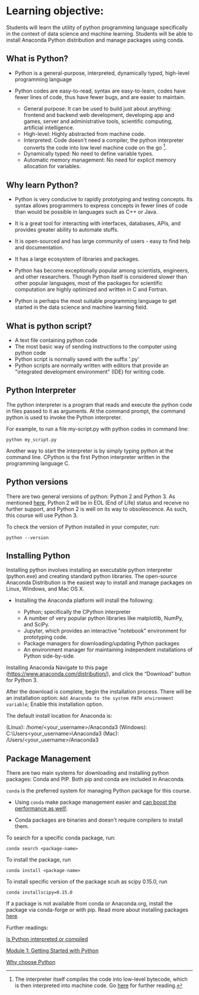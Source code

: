 # Learning objective: 

Students will learn the utility of python programming language specifically in the context of data science and machine learning. Students will be able to install Anaconda Python distribution and manage packages using conda.


## What is Python?

- Python is a general-purpose, interpreted, dynamically typed, high-level programming language

- Python codes are easy-to-read, syntax are easy-to-learn, codes have fewer lines of code, thus have fewer bugs, and are easier to maintain.

    * General purpose: It can be used to build just about anything: frontend and backend web development, developing app and games,  server and administrative tools, scientific computing, artificial intelligence.
    * High-level: Highly abstracted from machine code.    
    * Interpreted: Code doesn't need a compiler, the python interpreter converts the code into low level machine code on the go [^1].
    * Dynamically typed: No need to define variable types.
    * Automatic memory management: No need for explicit memory allocation for variables.
   

## Why learn Python?

* Python is very conducive to rapidly prototyping and testing concepts. Its syntax allows programmers to express concepts in fewer lines of code than would be possible in languages such as C++ or Java.

* It is a great tool for interacting with interfaces, databases, APIs, and provides greater ability to automate stuffs.
* It is open-sourced and has large community of users - easy to find help and documentation.
* It has a large ecosystem of libraries and packages.
* Python has become exceptionally popular among scientists, engineers, and other researchers. Though Python itself is considered slower than other popular languages, most of the packages for scientific computation are highly optimized and written in C and Fortran.
* Python is perhaps the most suitable programming language to get started in the data science and machine learning field. 



##  What is python script?

- A text file containing python code
- The most basic way of sending instructions to the computer using python code
- Python script is normally saved with the suffix '.py'
- Python scripts are normally written with editors that provide an "integrated development environment" (IDE) for writing code. 


## Python Interpreter

The python interpreter is a program that reads and execute the python code in files passed to it as arguments. At the command prompt, the command python is used to invoke the Python interpreter.

For example, to run a file my-script.py with python codes in command line:

```shell
python my_script.py
```

Another way to start the interpreter is by simply typing python at the command line. CPython is the first Python interpreter written in the programming language C.


## Python versions


There are two general versions of python: Python 2 and Python 3. As mentioned [here](https://wiki.python.org/moin/Python2orPython3), Python 2 will be in EOL (End of Life) status and receive no further support, and Python 2 is well on its way to obsolescence. As such, this course will use Python 3.

To check the version of Python installed in your computer, run:

```shellscript
python --version
```

## Installing Python

Installing python involves installing an executable python interpreter (python.exe) and creating standard python libraries. The open-source Anaconda Distribution is the easiest way to install and manage packages on Linux, Windows, and Mac OS X. 

- Installing the Anaconda platform will install the following:

     - Python; specifically the CPython interpreter 
     - A number of very popular python libraries like matplotlib, NumPy, and SciPy.
     - Jupyter, which provides an interactive "notebook" environment for prototyping code.
     - Package managers for downloading/updating Python packages
     - An environment manager for maintaining independent installations of Python side-by-side.  

Installing Anaconda
Navigate to this page (https://www.anaconda.com/distribution/), and click the “Download” button for Python 3.

After the download is complete, begin the installation process. There will be an installation option: `Add Anaconda to the system PATH environment variable`; Enable this installation option.

The default install location for Anaconda is:

(Linux): /home/<your_username>/Anaconda3
(Windows): C:\Users\<your_username>\Anaconda3
(Mac): /Users/<your_username>/Anaconda3

## Package Management

There are two main systems for downloading and installing python packages: Conda and PIP.  Both pip and conda are included in Anaconda.


`conda` is the preferred system for managing Python package for this course. 

- Using `conda` make package management easier and [can boost the performance as well!](https://towardsdatascience.com/stop-installing-tensorflow-using-pip-for-performance-sake-5854f9d9eb0c).

- Conda packages are binaries and doesn't require compilers to install them.

To search for a specific conda package, run:
```shellscript
conda search <package-name>
```

To install the package, run
```shellscript
conda install <package-name>
```

To install specific version of the package scuh as scipy 0.15.0, run
```shellscript
conda installscipy=0.15.0
```
If a package is not available from conda or Anaconda.org,  install the package via conda-forge or with pip. Read more about installing packages [here](https://docs.conda.io/projects/conda/en/latest/user-guide/tasks/manage-pkgs.html).

[^1]: The interpreter itself compiles the code into low-level bytecode, which is then interpreted into machine code. Go [here](https://stackoverflow.com/questions/6889747/is-python-interpreted-or-compiled-or-both) for further reading.

Further readings:

[Is Python interpreted or compiled](https://nedbatchelder.com/blog/201803/is_python_interpreted_or_compiled_yes.html)

[Module 1: Getting Started with Python](https://www.pythonlikeyoumeanit.com/module_1.html)

[Why choose Python](https://realpython.com/python-introduction/)

